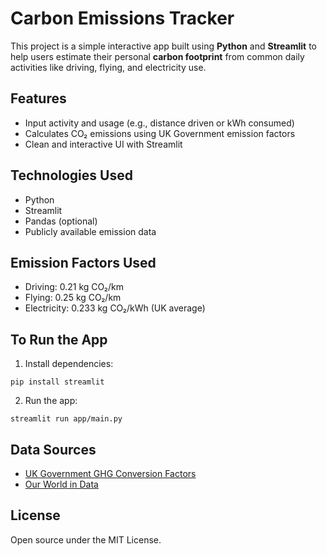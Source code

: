 
# Carbon Emissions Tracker

This project is a simple interactive app built using **Python** and **Streamlit** to help users estimate their personal **carbon footprint** from common daily activities like driving, flying, and electricity use.

## Features
- Input activity and usage (e.g., distance driven or kWh consumed)
- Calculates CO₂ emissions using UK Government emission factors
- Clean and interactive UI with Streamlit

## Technologies Used
- Python
- Streamlit
- Pandas (optional)
- Publicly available emission data

## Emission Factors Used
- Driving: 0.21 kg CO₂/km
- Flying: 0.25 kg CO₂/km
- Electricity: 0.233 kg CO₂/kWh (UK average)

## To Run the App
1. Install dependencies:
```
pip install streamlit
```
2. Run the app:
```
streamlit run app/main.py
```

## Data Sources
- [UK Government GHG Conversion Factors](https://www.gov.uk/government/collections/government-conversion-factors-for-company-reporting)
- [Our World in Data](https://ourworldindata.org/co2-emissions)

## License
Open source under the MIT License.
